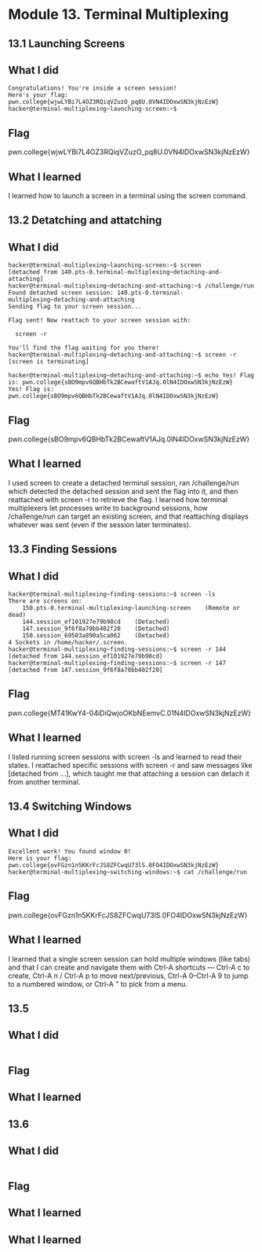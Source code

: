 # Module 13. Terminal Multiplexing
## 13.1 Launching Screens
## What I did
```
Congratulations! You're inside a screen session!
Here's your flag:
pwn.college{wjwLYBi7L4OZ3RQiqVZuzO_pq8U.0VN4IDOxwSN3kjNzEzW}
hacker@terminal-multiplexing~launching-screen:~$

```
## Flag
pwn.college{wjwLYBi7L4OZ3RQiqVZuzO_pq8U.0VN4IDOxwSN3kjNzEzW}
## What I learned
I learned how to launch a screen in a terminal using the screen command.

## 13.2 Detatching and attatching
## What I did
```
hacker@terminal-multiplexing~launching-screen:~$ screen
[detached from 140.pts-0.terminal-multiplexing~detaching-and-attaching]
hacker@terminal-multiplexing~detaching-and-attaching:~$ /challenge/run
Found detached screen session: 140.pts-0.terminal-multiplexing~detaching-and-attaching
Sending flag to your screen session...

Flag sent! Now reattach to your screen session with:

  screen -r

You'll find the flag waiting for you there!
hacker@terminal-multiplexing~detaching-and-attaching:~$ screen -r
[screen is terminating]

hacker@terminal-multiplexing~detaching-and-attaching:~$ echo Yes! Flag is: pwn.college{sBO9mpv6QBHbTk2BCewaftV1AJq.0lN4IDOxwSN3kjNzEzW}
Yes! Flag is: pwn.college{sBO9mpv6QBHbTk2BCewaftV1AJq.0lN4IDOxwSN3kjNzEzW}
```
## Flag
pwn.college{sBO9mpv6QBHbTk2BCewaftV1AJq.0lN4IDOxwSN3kjNzEzW}
## What I learned
I used screen to create a detached terminal session, ran /challenge/run which detected the detached session and sent the flag into it, and then reattached
with screen -r to retrieve the flag. I learned how terminal multiplexers let processes write to background sessions, how /challenge/run can target an existing screen, 
and that reattaching displays whatever was sent (even if the session later terminates).

## 13.3 Finding Sessions
## What I did
```
hacker@terminal-multiplexing~finding-sessions:~$ screen -ls
There are screens on:
	150.pts-0.terminal-multiplexing~launching-screen	(Remote or dead)
	144.session_ef101927e79b98cd	(Detached)
	147.session_9f6f8a70bb402f20	(Detached)
	150.session_69503a890a5ca062	(Detached)
4 Sockets in /home/hacker/.screen.
hacker@terminal-multiplexing~finding-sessions:~$ screen -r 144
[detached from 144.session_ef101927e79b98cd]
hacker@terminal-multiplexing~finding-sessions:~$ screen -r 147
[detached from 147.session_9f6f8a70bb402f20]
```
## Flag
pwn.college{MT41KwY4-04iDiQwjoOKbNEemvC.01N4IDOxwSN3kjNzEzW}
## What I learned
I listed running screen sessions with screen -ls and learned to read their states. I reattached specific sessions with screen -r <id> and saw messages like [detached from ...], which taught me that attaching a session can detach it from another terminal.

## 13.4 Switching Windows
## What I did
```
Excellent work! You found window 0!
Here is your flag: pwn.college{ovFGzn1n5KKrFcJS8ZFCwqU73lS.0FO4IDOxwSN3kjNzEzW}
hacker@terminal-multiplexing~switching-windows:~$ cat /challenge/run       
```
## Flag
pwn.college{ovFGzn1n5KKrFcJS8ZFCwqU73lS.0FO4IDOxwSN3kjNzEzW}
## What I learned
I learned that a single screen session can hold multiple windows (like tabs) and that I can create and navigate them with Ctrl-A shortcuts — Ctrl-A c to create, Ctrl-A n / Ctrl-A p to move next/previous, Ctrl-A 0–Ctrl-A 9 to jump to a numbered window, or Ctrl-A " to pick from a menu.

## 13.5
## What I did
```

```
## Flag

## What I learned

## 13.6
## What I did
```

```
## Flag

## What I learned



## What I learned
